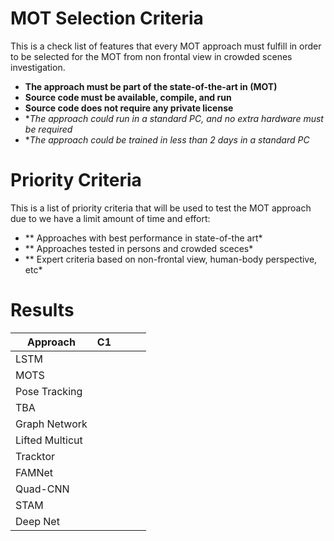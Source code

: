 # MOT Selection Criteria

This is a check list of features that every MOT approach must fulfill in order to
be selected for the MOT from non frontal view in crowded scenes investigation.

* **The approach must be part of the state-of-the-art in (MOT)**
* **Source code must be available, compile, and run**
* **Source code does not require any private license**
* **The approach could run in a standard PC, and no extra hardware must be required*
* **The approach could be trained in less than 2 days in a standard PC* 

# Priority Criteria

This is a list of priority criteria that will be used to test the MOT approach due to
we have a limit amount of time and effort:

* ** Approaches with best performance in state-of-the art*
* ** Approaches tested in persons and crowded sceces*
* ** Expert criteria based on non-frontal view, human-body perspective, etc* 

# Results

| Approach        | C1 |   |   |   |
|---              |--- |---|---|---|
| LSTM            |    |   |   |   |
| MOTS            |    |   |   |   |
| Pose Tracking   |    |   |   |   |
| TBA             |    |   |   |   |
| Graph Network   |    |   |   |   |
| Lifted Multicut |    |   |   |   |
| Tracktor        |    |   |   |   |
| FAMNet          |    |   |   |   |
| Quad-CNN        |    |   |   |   |
| STAM            |    |   |   |   |
| Deep Net        |    |   |   |   |


